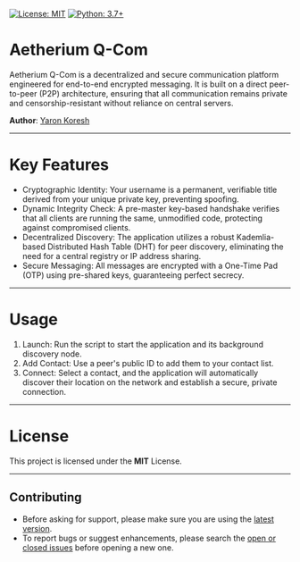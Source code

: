 [![License: MIT](https://img.shields.io/badge/License-MIT-yellow.svg)](https://opensource.org/licenses/MIT)
[![Python: 3.7+](https://img.shields.io/badge/python-3.7+-blue.svg)](https://www.python.org/downloads/)

# Aetherium Q-Com

Aetherium Q-Com is a decentralized and secure communication platform engineered for end-to-end encrypted messaging. It is built on a direct peer-to-peer (P2P) architecture, ensuring that all communication remains private and censorship-resistant without reliance on central servers.

**Author**: [Yaron Koresh](mailto:aharonkoresh1@gmail.com)

---

# Key Features

- Cryptographic Identity: Your username is a permanent, verifiable title derived from your unique private key, preventing spoofing.
- Dynamic Integrity Check: A pre-master key-based handshake verifies that all clients are running the same, unmodified code, protecting against compromised clients.
- Decentralized Discovery: The application utilizes a robust Kademlia-based Distributed Hash Table (DHT) for peer discovery, eliminating the need for a central registry or IP address sharing.
- Secure Messaging: All messages are encrypted with a One-Time Pad (OTP) using pre-shared keys, guaranteeing perfect secrecy.

---

# Usage

1. Launch: Run the script to start the application and its background discovery node.
2. Add Contact: Use a peer's public ID to add them to your contact list.
3. Connect: Select a contact, and the application will automatically discover their location on the network and establish a secure, private connection.

---

# License

This project is licensed under the **MIT** License.

---

## Contributing

- Before asking for support, please make sure you are using the [latest version](https://github.com/YaronKoresh/aetherium-qcom).
- To report bugs or suggest enhancements, please search the [open or closed issues](https://github.com/YaronKoresh/aetherium-qcom/issues?q=is%3Aissue) before opening a new one.
